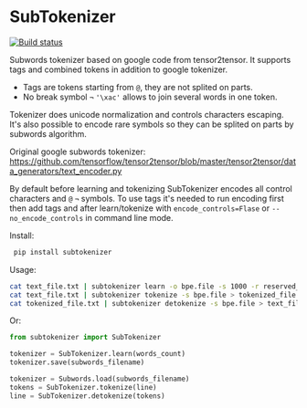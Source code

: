 # SubTokenizer
[![Build status](https://travis-ci.org/kovalevfm/SubTokenizer.svg?master)](https://travis-ci.org/kovalevfm)

Subwords tokenizer based on google code from tensor2tensor. It supports tags and combined tokens in addition to google tokenizer.
* Tags are tokens starting from `@`, they are not splited on parts.
* No break symbol `¬` `'\xac'` allows to join several words in one token.

Tokenizer does unicode normalization and controls characters escaping. It's also possible to encode rare symbols so they can be splited on parts by subwords algorithm.

Original google subwords tokenizer: https://github.com/tensorflow/tensor2tensor/blob/master/tensor2tensor/data_generators/text_encoder.py

By default before learning and tokenizing SubTokenizer encodes all control characters and `@` `¬` symbols. To use tags it's needed to run encoding first then add tags and after learn/tokenize with `encode_controls=Flase` or `--no_encode_controls` in command line mode.

Install:
```bash
 pip install subtokenizer
```

Usage:
```bash
cat text_file.txt | subtokenizer learn -o bpe.file -s 1000 -r reserved_tokens.txt
cat text_file.txt | subtokenizer tokenize -s bpe.file > tokenized_file.txt
cat tokenized_file.txt | subtokenizer detokenize -s bpe.file > text_file.txt
```
Or:
```python
from subtokenizer import SubTokenizer

tokenizer = SubTokenizer.learn(words_count)
tokenizer.save(subwords_filename)

tokenizer = Subwords.load(subwords_filename)
tokens = SubTokenizer.tokenize(line)
line = SubTokenizer.detokenize(tokens)

```
